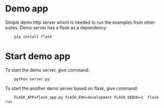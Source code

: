 # Demo app
Simple demo http server which is needed to run the examples from other suites.
Demo server has a flask as a dependency:
```
    pip install flask
```

# Start demo app
To start the demo server, give command:
```
    python server.py
```

To start the another demo server based on flask, give command:
```
    FLASK_APP=flask_app.py FLASK_ENV=development FLASK_DEBUG=1  flask run
```




